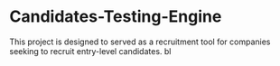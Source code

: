 # Candidates-Testing-Engine
This project is designed to served as a recruitment tool for companies seeking to recruit entry-level candidates.
bl



